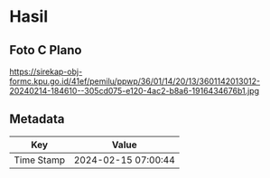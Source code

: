 # Hasil

## Foto C Plano

https://sirekap-obj-formc.kpu.go.id/41ef/pemilu/ppwp/36/01/14/20/13/3601142013012-20240214-184610--305cd075-e120-4ac2-b8a6-1916434676b1.jpg


## Metadata

| Key        | Value               |
| ---------- | ------------------- |
| Time Stamp | 2024-02-15 07:00:44 |



